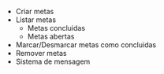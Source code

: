 - Criar metas
- Listar metas
    - Metas concluidas
    - Metas abertas
- Marcar/Desmarcar metas como concluidas
- Remover metas
- Sistema de mensagem